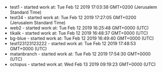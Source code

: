 
 - test1 - started work at: Tue Feb 12 2019 17:03:38 GMT+0200 (Jerusalem Standard Time)
 - test34 - started work at: Tue Feb 12 2019 17:27:05 GMT+0200 (Jerusalem Standard Time)
 - web2 - started work at: Tue Feb 12 2019 16:25:48 GMT+0000 (UTC)
 - tikalk - started work at: Tue Feb 12 2019 16:48:37 GMT+0000 (UTC)
 - bg-blue - started work at: Tue Feb 12 2019 16:49:40 GMT+0000 (UTC)
 - test123123123222 - started work at: Tue Feb 12 2019 17:48:53 GMT+0000 (UTC)
 - matanbranch - started work at: Tue Feb 12 2019 17:54:30 GMT+0000 (UTC)
 - octopus - started work at: Wed Feb 13 2019 09:19:23 GMT+0000 (UTC)
